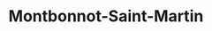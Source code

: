 ---
title: Montbonnot-Saint-Martin
url: /montbonnot-saint-martin/
latitude: 45.222
longitude: 5.812
---